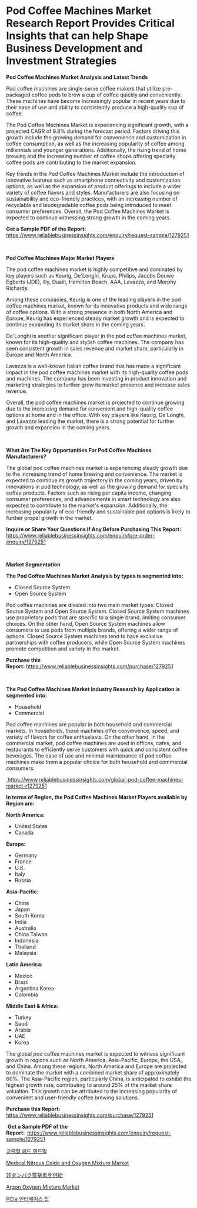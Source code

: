<p><h1>Pod Coffee Machines Market Research Report Provides Critical Insights that can help Shape Business Development and Investment Strategies</h1></p><p><strong>Pod Coffee Machines Market Analysis and Latest Trends</strong></p>
<p><p>Pod coffee machines are single-serve coffee makers that utilize pre-packaged coffee pods to brew a cup of coffee quickly and conveniently. These machines have become increasingly popular in recent years due to their ease of use and ability to consistently produce a high-quality cup of coffee.</p><p>The Pod Coffee Machines Market is experiencing significant growth, with a projected CAGR of 9.8% during the forecast period. Factors driving this growth include the growing demand for convenience and customization in coffee consumption, as well as the increasing popularity of coffee among millennials and younger generations. Additionally, the rising trend of home brewing and the increasing number of coffee shops offering specialty coffee pods are contributing to the market expansion.</p><p>Key trends in the Pod Coffee Machines Market include the introduction of innovative features such as smartphone connectivity and customization options, as well as the expansion of product offerings to include a wider variety of coffee flavors and styles. Manufacturers are also focusing on sustainability and eco-friendly practices, with an increasing number of recyclable and biodegradable coffee pods being introduced to meet consumer preferences. Overall, the Pod Coffee Machines Market is expected to continue witnessing strong growth in the coming years.</p></p>
<p><strong>Get a Sample PDF of the Report:&nbsp;</strong> <a href="https://www.reliablebusinessinsights.com/enquiry/request-sample/1279251">https://www.reliablebusinessinsights.com/enquiry/request-sample/1279251</a></p>
<p>&nbsp;</p>
<p><strong>Pod Coffee Machines Major Market Players</strong></p>
<p><p>The pod coffee machines market is highly competitive and dominated by key players such as Keurig, De'Longhi, Krups, Philips, Jacobs Douwe Egberts (JDE), illy, Dualit, Hamilton Beach, AAA, Lavazza, and Morphy Richards. </p><p>Among these companies, Keurig is one of the leading players in the pod coffee machines market, known for its innovative products and wide range of coffee options. With a strong presence in both North America and Europe, Keurig has experienced steady market growth and is expected to continue expanding its market share in the coming years.</p><p>De'Longhi is another significant player in the pod coffee machines market, known for its high-quality and stylish coffee machines. The company has seen consistent growth in sales revenue and market share, particularly in Europe and North America.</p><p>Lavazza is a well-known Italian coffee brand that has made a significant impact in the pod coffee machines market with its high-quality coffee pods and machines. The company has been investing in product innovation and marketing strategies to further grow its market presence and increase sales revenue.</p><p>Overall, the pod coffee machines market is projected to continue growing due to the increasing demand for convenient and high-quality coffee options at home and in the office. With key players like Keurig, De'Longhi, and Lavazza leading the market, there is a strong potential for further growth and expansion in the coming years.</p></p>
<p>&nbsp;</p>
<p><strong>What Are The Key Opportunities For Pod Coffee Machines Manufacturers?</strong></p>
<p><p>The global pod coffee machines market is experiencing steady growth due to the increasing trend of home brewing and convenience. The market is expected to continue its growth trajectory in the coming years, driven by innovations in pod technology, as well as the growing demand for specialty coffee products. Factors such as rising per capita income, changing consumer preferences, and advancements in smart technology are also expected to contribute to the market's expansion. Additionally, the increasing popularity of eco-friendly and sustainable pod options is likely to further propel growth in the market.</p></p>
<p><strong>Inquire or Share Your Questions If Any Before Purchasing This Report:</strong> <a href="https://www.reliablebusinessinsights.com/enquiry/pre-order-enquiry/1279251">https://www.reliablebusinessinsights.com/enquiry/pre-order-enquiry/1279251</a></p>
<p>&nbsp;</p>
<p><strong>Market Segmentation</strong></p>
<p><strong>The Pod Coffee Machines Market Analysis by types is segmented into:</strong></p>
<p><ul><li>Closed Source System</li><li>Open Source System</li></ul></p>
<p><p>Pod coffee machines are divided into two main market types: Closed Source System and Open Source System. Closed Source System machines use proprietary pods that are specific to a single brand, limiting consumer choices. On the other hand, Open Source System machines allow consumers to use pods from multiple brands, offering a wider range of options. Closed Source System machines tend to have exclusive partnerships with coffee producers, while Open Source System machines promote competition and variety in the market.</p></p>
<p><strong>Purchase this Report:&nbsp;</strong><a href="https://www.reliablebusinessinsights.com/purchase/1279251">https://www.reliablebusinessinsights.com/purchase/1279251</a></p>
<p>&nbsp;</p>
<p><strong>The Pod Coffee Machines Market Industry Research by Application is segmented into:</strong></p>
<p><ul><li>Household</li><li>Commercial</li></ul></p>
<p><p>Pod coffee machines are popular in both household and commercial markets. In households, these machines offer convenience, speed, and variety of flavors for coffee enthusiasts. On the other hand, in the commercial market, pod coffee machines are used in offices, cafes, and restaurants to efficiently serve customers with quick and consistent coffee beverages. The ease of use and minimal maintenance of pod coffee machines make them a popular choice for both household and commercial consumers.</p></p>
<p><a href="https://www.reliablebusinessinsights.com/global-pod-coffee-machines-market-r1279251">&nbsp;https://www.reliablebusinessinsights.com/global-pod-coffee-machines-market-r1279251</a></p>
<p><strong>In terms of Region, the Pod Coffee Machines Market Players available by Region are:</strong></p>
<p>
    <p> <strong> North America: </strong>
        <ul>
            <li>United States</li>
            <li>Canada</li>
        </ul>
        </p> 
    <p> <strong> Europe: </strong>
        <ul>
            <li>Germany</li>
            <li>France</li>
            <li>U.K.</li>
            <li>Italy</li>
            <li>Russia</li>
        </ul>
        </p> 
    <p> <strong> Asia-Pacific: </strong>
        <ul>
            <li>China</li>
            <li>Japan</li>
            <li>South Korea</li>
            <li>India</li>
            <li>Australia</li>
            <li>China Taiwan</li>
            <li>Indonesia</li>
            <li>Thailand</li>
            <li>Malaysia</li>
        </ul>
        </p> 
    <p> <strong> Latin America: </strong>
        <ul>
            <li>Mexico</li>
            <li>Brazil</li>
            <li>Argentina Korea</li>
            <li>Colombia</li>
        </ul>
        </p> 
    <p> <strong> Middle East & Africa: </strong>
        <ul>
            <li>Turkey</li>
            <li>Saudi</li>
            <li>Arabia</li>
            <li>UAE</li>
            <li>Korea</li>
        </ul>
    </p>
    </p>
<p><p>The global pod coffee machines market is expected to witness significant growth in regions such as North America, Asia-Pacific, Europe, the USA, and China. Among these regions, North America and Europe are projected to dominate the market with a combined market share of approximately 60%. The Asia-Pacific region, particularly China, is anticipated to exhibit the highest growth rate, contributing to around 25% of the market share valuation. This growth can be attributed to the increasing popularity of convenient and user-friendly coffee brewing solutions.</p></p>
<p><strong>Purchase this Report: </strong><a href="https://www.reliablebusinessinsights.com/purchase/1279251">https://www.reliablebusinessinsights.com/purchase/1279251</a></p>
<p>&nbsp;<strong>Get a Sample PDF of the Report:&nbsp;&nbsp;</strong><a href="https://www.reliablebusinessinsights.com/enquiry/request-sample/1279251">https://www.reliablebusinessinsights.com/enquiry/request-sample/1279251</a></p>
<p><strong></strong></p>
<p><p><a href="https://github.com/vsckjg50460/Market-Research-Report-List-2/blob/main/336911098223.md">교환형 헤드 엔드밀</a></p><p><a href="https://github.com/susanjprice2023/Market-Research-Report-List-1/blob/main/medical-nitrous-oxide-and-oxygen-mixture-market.md">Medical Nitrous Oxide and Oxygen Mixture Market</a></p><p><a href="https://github.com/oqxogxyvqe90775/Market-Research-Report-List-2/blob/main/3517795104720.md">非タンパク質窒素を供給</a></p><p><a href="https://github.com/NorbertYates/Market-Research-Report-List-5/blob/main/argon-oxygen-mixture-market.md">Argon Oxygen Mixture Market</a></p><p><a href="https://github.com/akzkkws047661437/Market-Research-Report-List-2/blob/main/994448298222.md">PCIe 인터페이스 칩</a></p></p>